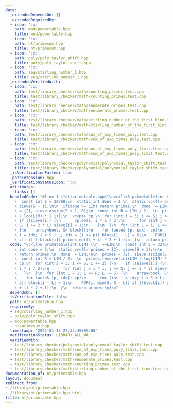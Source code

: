 ```yaml
---
data:
  _extendedDependsOn: []
  _extendedRequiredBy:
  - icon: ':x:'
    path: mod/powertable.hpp
    title: mod/powertable.hpp
  - icon: ':x:'
    path: nt/primesum.hpp
    title: nt/primesum.hpp
  - icon: ':x:'
    path: poly/poly_taylor_shift.hpp
    title: poly/poly_taylor_shift.hpp
  - icon: ':x:'
    path: seq/stirling_number_1.hpp
    title: seq/stirling_number_1.hpp
  _extendedVerifiedWith:
  - icon: ':x:'
    path: test/library_checker/math/counting_primes.test.cpp
    title: test/library_checker/math/counting_primes.test.cpp
  - icon: ':x:'
    path: test/library_checker/math/enumerate_primes.test.cpp
    title: test/library_checker/math/enumerate_primes.test.cpp
  - icon: ':x:'
    path: test/library_checker/math/stirling_number_of_the_first_kind.test.cpp
    title: test/library_checker/math/stirling_number_of_the_first_kind.test.cpp
  - icon: ':x:'
    path: test/library_checker/math/sum_of_exp_times_poly.test.cpp
    title: test/library_checker/math/sum_of_exp_times_poly.test.cpp
  - icon: ':x:'
    path: test/library_checker/math/sum_of_exp_times_poly_limit.test.cpp
    title: test/library_checker/math/sum_of_exp_times_poly_limit.test.cpp
  - icon: ':x:'
    path: test/library_checker/polynomial/polynomial_taylor_shift.test.cpp
    title: test/library_checker/polynomial/polynomial_taylor_shift.test.cpp
  _isVerificationFailed: true
  _pathExtension: hpp
  _verificationStatusIcon: ':x:'
  attributes:
    links: []
  bundledCode: "#line 1 \"nt/primetable.hpp\"\nvc<ll>& primetable(int LIM) {\n  ++LIM;\n\
    \  const int S = 32768;\n  static int done = 2;\n  static vc<ll> primes = {2},\
    \ sieve(S + 1);\n\n  if(done >= LIM) return primes;\n  done  = LIM;\n\n  primes\
    \ = {2}, sieve.assign(S + 1, 0);\n  const int R = LIM / 2;  \n  primes.reserve(int(LIM\
    \ / log(LIM) * 1.1));\n  vc<pi> cp;\n  for (int i = 3; i <= S; i += 2) {\n   \
    \ if (!sieve[i]) {\n      cp.eb(i, i * i / 2);\n      for (int j = i * i; j <=\
    \ S; j += 2 * i) sieve[j] = 1;\n    }\n  }\n  for (int L = 1; L <= R; L += S)\
    \ {\n    array<bool, S> block{};\n    for (auto& [p, idx]: cp)\n      for (int\
    \ i = idx; i < S + L; idx = (i += p)) block[i - L] = 1;\n    FOR(i, min(S, R -\
    \ L)) if (!block[i]) primes.eb((L + i) * 2 + 1);\n  }\n  return primes;\n}\n"
  code: "vc<ll>& primetable(int LIM) {\n  ++LIM;\n  const int S = 32768;\n  static\
    \ int done = 2;\n  static vc<ll> primes = {2}, sieve(S + 1);\n\n  if(done >= LIM)\
    \ return primes;\n  done  = LIM;\n\n  primes = {2}, sieve.assign(S + 1, 0);\n\
    \  const int R = LIM / 2;  \n  primes.reserve(int(LIM / log(LIM) * 1.1));\n  vc<pi>\
    \ cp;\n  for (int i = 3; i <= S; i += 2) {\n    if (!sieve[i]) {\n      cp.eb(i,\
    \ i * i / 2);\n      for (int j = i * i; j <= S; j += 2 * i) sieve[j] = 1;\n \
    \   }\n  }\n  for (int L = 1; L <= R; L += S) {\n    array<bool, S> block{};\n\
    \    for (auto& [p, idx]: cp)\n      for (int i = idx; i < S + L; idx = (i +=\
    \ p)) block[i - L] = 1;\n    FOR(i, min(S, R - L)) if (!block[i]) primes.eb((L\
    \ + i) * 2 + 1);\n  }\n  return primes;\n}\n"
  dependsOn: []
  isVerificationFile: false
  path: nt/primetable.hpp
  requiredBy:
  - seq/stirling_number_1.hpp
  - poly/poly_taylor_shift.hpp
  - mod/powertable.hpp
  - nt/primesum.hpp
  timestamp: '2022-01-15 22:35:49+09:00'
  verificationStatus: LIBRARY_ALL_WA
  verifiedWith:
  - test/library_checker/polynomial/polynomial_taylor_shift.test.cpp
  - test/library_checker/math/sum_of_exp_times_poly_limit.test.cpp
  - test/library_checker/math/sum_of_exp_times_poly.test.cpp
  - test/library_checker/math/enumerate_primes.test.cpp
  - test/library_checker/math/counting_primes.test.cpp
  - test/library_checker/math/stirling_number_of_the_first_kind.test.cpp
documentation_of: nt/primetable.hpp
layout: document
redirect_from:
- /library/nt/primetable.hpp
- /library/nt/primetable.hpp.html
title: nt/primetable.hpp
---
```

